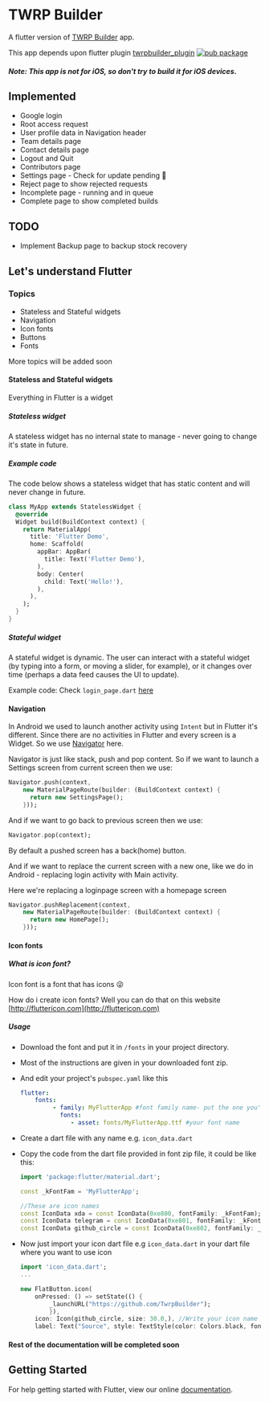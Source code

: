# TWRP Builder

A flutter version of [TWRP Builder](https://github.com/TwrpBuilder/TwrpBuilder) app.

This app depends upon flutter plugin [twrpbuilder_plugin](https://pub.dartlang.org/packages/twrpbuilder_plugin) [![pub package](https://img.shields.io/pub/v/twrpbuilder_plugin.svg)](https://pub.dartlang.org/packages/twrpbuilder_plugin)

##### Note: This app is not for iOS, so don't try to build it for iOS devices.

## Implemented
* Google login
* Root access request
* User profile data in Navigation header
* Team details page
* Contact details page
* Logout and Quit
* Contributors page
* Settings page - Check for update pending :grimacing:
* Reject page to show rejected requests
* Incomplete page - running and in queue
* Complete page to show completed builds

## TODO

* Implement Backup page to backup stock recovery

## Let's understand Flutter

### Topics
* Stateless and Stateful widgets
* Navigation
* Icon fonts
* Buttons
* Fonts

More topics will be added soon

#### Stateless and Stateful widgets

Everything in Flutter is a widget

##### Stateless widget

A stateless widget has no internal state to manage - never going to change it's state in future.

##### Example code

The code below shows a stateless widget that has static content and will never change in future.

~~~dart
class MyApp extends StatelessWidget {
  @override
  Widget build(BuildContext context) {
    return MaterialApp(
      title: 'Flutter Demo',
      home: Scaffold(
        appBar: AppBar(
          title: Text('Flutter Demo'),
        ),
        body: Center(
          child: Text('Hello!'),
        ),
      ),
    );
  }
}
~~~

##### Stateful widget
    
A stateful widget is dynamic. The user can interact with a stateful widget (by typing into a form, or moving a slider, for example), or it changes over time (perhaps a data feed causes the UI to update).

Example code: Check ```login_page.dart``` [here](/lib/pages/login_page.dart)

#### Navigation

In Android we used to launch another activity using ```Intent``` but in Flutter it's different.
Since there are no activities in Flutter and every screen is a Widget. So we use [Navigator](https://docs.flutter.io/flutter/widgets/Navigator-class.html) here.

Navigator is just like stack, push and pop content. So if we want to launch a Settings screen from current screen then we use:

```dart
Navigator.push(context,
    new MaterialPageRoute(builder: (BuildContext context) {
      return new SettingsPage();
    }));
```

And if we want to go back to previous screen then we use:
```dart
Navigator.pop(context);
```
By default a pushed screen has a back(home) button.

And if we want to replace the current screen with a new one, like we do in Android - replacing login activity with Main activity.

Here we're replacing a loginpage screen with a homepage screen
```dart
Navigator.pushReplacement(context,
    new MaterialPageRoute(builder: (BuildContext context) {
      return new HomePage();
    }));
```

#### Icon fonts
##### What is icon font?
Icon font is a font that has icons :stuck_out_tongue_winking_eye:

How do i create icon fonts? Well you can do that on this website [http://fluttericon.com](http://fluttericon.com)

##### Usage

* Download the font and put it in ```/fonts``` in your project directory.
* Most of the instructions are given in your downloaded font zip.
* And edit your project's ```pubspec.yaml``` like this 
    ```yaml
    flutter: 
        fonts:
             - family: MyFlutterApp #font family name- put the one you've given while creating font
               fonts:
                  - asset: fonts/MyFlutterApp.ttf #your font name
    ```
* Create a dart file with any name e.g. ```icon_data.dart```
* Copy the code from the dart file provided in font zip file, it could be like this:
    ```dart
    import 'package:flutter/material.dart';
    
    const _kFontFam = 'MyFlutterApp';
  
    //These are icon names
    const IconData xda = const IconData(0xe800, fontFamily: _kFontFam);
    const IconData telegram = const IconData(0xe801, fontFamily: _kFontFam);
    const IconData github_circle = const IconData(0xe802, fontFamily: _kFontFam);

    ```
* Now just import your icon dart file e.g ```icon_data.dart``` in your dart file where you want to use icon

    ```dart
    import 'icon_data.dart';
    ...
    
    new FlatButton.icon(
        onPressed: () => setState(() {
            _launchURL("https://github.com/TwrpBuilder");
            }),
        icon: Icon(github_circle, size: 30.0,), //Write your icon name here in place of github_circle
        label: Text("Source", style: TextStyle(color: Colors.black, fontSize: 16.0),)
    ```
    
    
#### Rest of the documentation will be completed soon

## Getting Started

For help getting started with Flutter, view our online
[documentation](https://flutter.io/).
